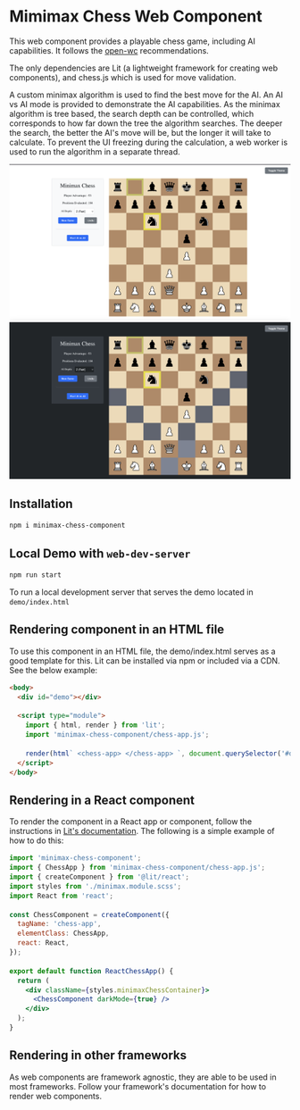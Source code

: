 # Mimimax Chess Web Component

This web component provides a playable chess game, including AI capabilities. It follows the [open-wc](https://github.com/open-wc/open-wc) recommendations.

The only dependencies are Lit (a lightweight framework for creating web components), and chess.js which is used for move validation.

A custom minimax algorithm is used to find the best move for the AI. An AI vs AI mode is provided to demonstrate the AI capabilities.
As the minimax algorithm is tree based, the search depth can be controlled, which corresponds to how far down the tree the algorithm searches. The deeper the search, the better the AI's move will be, but the longer it will take to calculate. To prevent the UI freezing during the calculation, a web worker is used to run the algorithm in a separate thread.

![minimax-chess-component](./app-screenshot-1.png)
![dark mode](./app-screenshot-2.png)

## Installation

```bash
npm i minimax-chess-component
```

## Local Demo with `web-dev-server`

```bash
npm run start
```

To run a local development server that serves the demo located in `demo/index.html`

## Rendering component in an HTML file

To use this component in an HTML file, the demo/index.html serves as a good template for this. Lit can be installed via npm or included via a CDN. See the below example:

```html
<body>
  <div id="demo"></div>

  <script type="module">
    import { html, render } from 'lit';
    import 'minimax-chess-component/chess-app.js';

    render(html` <chess-app> </chess-app> `, document.querySelector('#demo'));
  </script>
</body>
```

## Rendering in a React component

To render the component in a React app or component, follow the instructions in [Lit's documentation](https://lit.dev/docs/components/react/). The following is a simple example of how to do this:

```jsx
import 'minimax-chess-component';
import { ChessApp } from 'minimax-chess-component/chess-app.js';
import { createComponent } from '@lit/react';
import styles from './minimax.module.scss';
import React from 'react';

const ChessComponent = createComponent({
  tagName: 'chess-app',
  elementClass: ChessApp,
  react: React,
});

export default function ReactChessApp() {
  return (
    <div className={styles.minimaxChessContainer}>
      <ChessComponent darkMode={true} />
    </div>
  );
}
```

## Rendering in other frameworks

As web components are framework agnostic, they are able to be used in most frameworks. Follow your framework's documentation for how to render web components.
